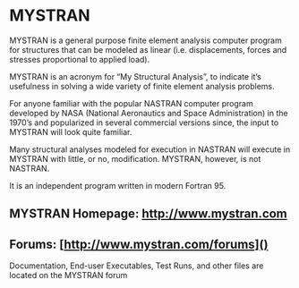 # MYSTRAN

MYSTRAN is a general purpose finite element analysis computer program for structures that can be modeled as linear (i.e. displacements, forces and stresses proportional to applied load).

MYSTRAN is an acronym for “My Structural Analysis”, to indicate it’s usefulness in solving a wide variety of finite element analysis problems.

For anyone familiar with the popular NASTRAN computer program developed by NASA (National Aeronautics and Space Administration) in the 1970’s and popularized in several commercial versions since, the input to MYSTRAN will look quite familiar.

Many structural analyses modeled for execution in NASTRAN will execute in MYSTRAN with little, or no, modification. MYSTRAN, however, is not NASTRAN.

It is an independent program written in modern Fortran 95.

## MYSTRAN Homepage: <a href ="http://www.mystran.com">http://www.mystran.com</a>

## Forums: [http://www.mystran.com/forums]()

Documentation, End-user Executables, Test Runs, and other files are located on the MYSTRAN forum